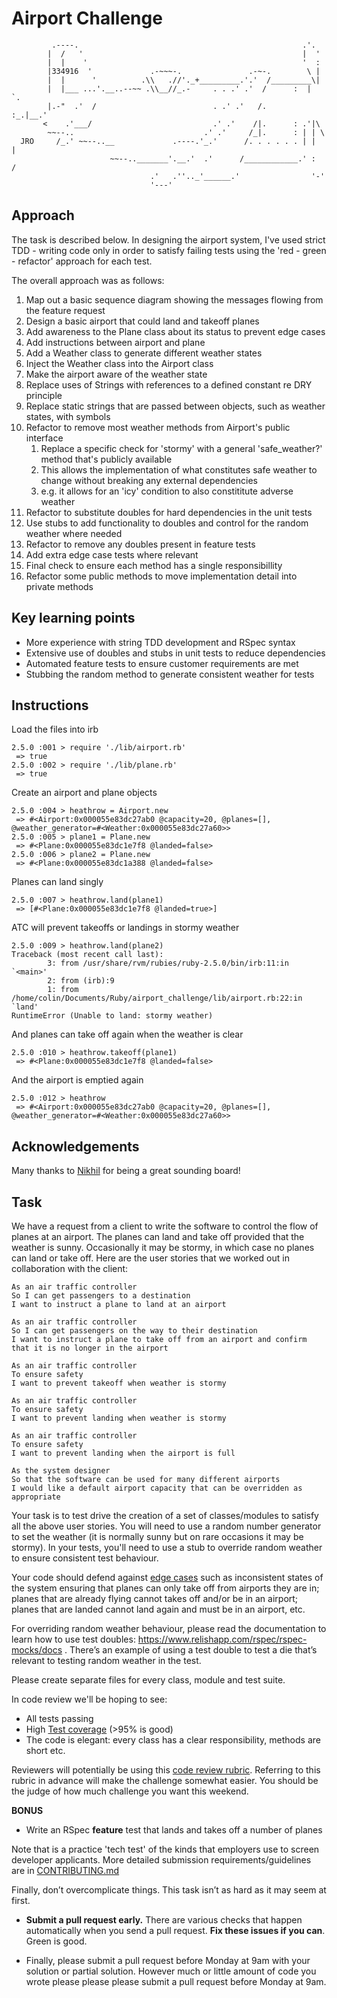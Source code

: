 Airport Challenge
=================

```
         .----.                                                  .'.
        |  /   '                                                 |  '
        |  |    '                                                '  :
        |334916  '             .-~~~-.               .-~-.        \ |
        |  |      '          .\\   .//'._+_________.'.'  /_________\|
        |  |___ ...'.__..--~~ .\\__//_.-     . . .' .'  /      :  |  `.
        |.-"  .'  /                          . .' .'   /.      :_.|__.'
       <    .'___/                           .' .'    /|.      : .'|\
        ~~--..                             .' .'     /_|.      : | | \
  JRO     /_.' ~~--..__             .----.'_.'      /. . . . . . | |  |
                      ~~--.._______'.__.'  .'      /____________.' :  /
                               .'   .''.._'______.'                '-'
                               '---'

```

Approach
-------

The task is described below. In designing the airport system, I've used strict TDD - writing code only in order to
satisfy failing tests using the 'red - green - refactor' approach for each test. 

The overall approach was as follows:
1. Map out a basic sequence diagram showing the messages flowing from the feature request
1. Design a basic airport that could land and takeoff planes
1. Add awareness to the Plane class about its status to prevent edge cases
1. Add instructions between airport and plane
1. Add a Weather class to generate different weather states
1. Inject the Weather class into the Airport class
1. Make the airport aware of the weather state
1. Replace uses of Strings with references to a defined constant re DRY principle
1. Replace static strings that are passed between objects, such as weather states, with symbols
1. Refactor to remove most weather methods from Airport's public interface
    1. Replace a specific check for 'stormy' with a general 'safe_weather?' method that's publicly available
    1. This allows the implementation of what constitutes safe weather to change without breaking any external dependencies
    1. e.g. it allows for an 'icy' condition to also constititute adverse weather
1. Refactor to substitute doubles for hard dependencies in the unit tests
1. Use stubs to add functionality to doubles and control for the random weather where needed
1. Refactor to remove any doubles present in feature tests
1. Add extra edge case tests where relevant
1. Final check to ensure each method has a single responsibillity
1. Refactor some public methods to move implementation detail into private methods

Key learning points
-------------------

- More experience with string TDD development and RSpec syntax
- Extensive use of doubles and stubs in unit tests to reduce dependencies
- Automated feature tests to ensure customer requirements are met
- Stubbing the random method to generate consistent weather for tests

Instructions
------------
Load the files into irb
```
2.5.0 :001 > require './lib/airport.rb'
 => true 
2.5.0 :002 > require './lib/plane.rb'
 => true 
```
Create an airport and plane objects
```
2.5.0 :004 > heathrow = Airport.new
 => #<Airport:0x000055e83dc27ab0 @capacity=20, @planes=[], @weather_generator=#<Weather:0x000055e83dc27a60>> 
2.5.0 :005 > plane1 = Plane.new
 => #<Plane:0x000055e83dc1e7f8 @landed=false> 
2.5.0 :006 > plane2 = Plane.new
 => #<Plane:0x000055e83dc1a388 @landed=false> 
```
Planes can land singly
```
2.5.0 :007 > heathrow.land(plane1)
 => [#<Plane:0x000055e83dc1e7f8 @landed=true>] 
```
ATC will prevent takeoffs or landings in stormy weather
```
2.5.0 :009 > heathrow.land(plane2)
Traceback (most recent call last):
        3: from /usr/share/rvm/rubies/ruby-2.5.0/bin/irb:11:in `<main>'
        2: from (irb):9
        1: from /home/colin/Documents/Ruby/airport_challenge/lib/airport.rb:22:in `land'
RuntimeError (Unable to land: stormy weather)
```
And planes can take off again when the weather is clear
```
2.5.0 :010 > heathrow.takeoff(plane1)
 => #<Plane:0x000055e83dc1e7f8 @landed=false> 
```
And the airport is emptied again
```
2.5.0 :012 > heathrow
 => #<Airport:0x000055e83dc27ab0 @capacity=20, @planes=[], @weather_generator=#<Weather:0x000055e83dc27a60>> 
```

Acknowledgements
----------------

Many thanks to [Nikhil](https://github.com/nkhil) for being a great sounding board!

Task
-----

We have a request from a client to write the software to control the flow of planes at an airport. The planes can land and take off provided that the weather is sunny. Occasionally it may be stormy, in which case no planes can land or take off.  Here are the user stories that we worked out in collaboration with the client:

```
As an air traffic controller
So I can get passengers to a destination
I want to instruct a plane to land at an airport

As an air traffic controller
So I can get passengers on the way to their destination
I want to instruct a plane to take off from an airport and confirm that it is no longer in the airport

As an air traffic controller
To ensure safety
I want to prevent takeoff when weather is stormy

As an air traffic controller
To ensure safety
I want to prevent landing when weather is stormy

As an air traffic controller
To ensure safety
I want to prevent landing when the airport is full

As the system designer
So that the software can be used for many different airports
I would like a default airport capacity that can be overridden as appropriate
```

Your task is to test drive the creation of a set of classes/modules to satisfy all the above user stories. You will need to use a random number generator to set the weather (it is normally sunny but on rare occasions it may be stormy). In your tests, you'll need to use a stub to override random weather to ensure consistent test behaviour.

Your code should defend against [edge cases](http://programmers.stackexchange.com/questions/125587/what-are-the-difference-between-an-edge-case-a-corner-case-a-base-case-and-a-b) such as inconsistent states of the system ensuring that planes can only take off from airports they are in; planes that are already flying cannot takes off and/or be in an airport; planes that are landed cannot land again and must be in an airport, etc.

For overriding random weather behaviour, please read the documentation to learn how to use test doubles: https://www.relishapp.com/rspec/rspec-mocks/docs . There’s an example of using a test double to test a die that’s relevant to testing random weather in the test.

Please create separate files for every class, module and test suite.

In code review we'll be hoping to see:

* All tests passing
* High [Test coverage](https://github.com/makersacademy/course/blob/master/pills/test_coverage.md) (>95% is good)
* The code is elegant: every class has a clear responsibility, methods are short etc.

Reviewers will potentially be using this [code review rubric](docs/review.md).  Referring to this rubric in advance will make the challenge somewhat easier.  You should be the judge of how much challenge you want this weekend.

**BONUS**

* Write an RSpec **feature** test that lands and takes off a number of planes

Note that is a practice 'tech test' of the kinds that employers use to screen developer applicants.  More detailed submission requirements/guidelines are in [CONTRIBUTING.md](CONTRIBUTING.md)

Finally, don’t overcomplicate things. This task isn’t as hard as it may seem at first.

* **Submit a pull request early.**  There are various checks that happen automatically when you send a pull request.  **Fix these issues if you can**.  Green is good.

* Finally, please submit a pull request before Monday at 9am with your solution or partial solution.  However much or little amount of code you wrote please please please submit a pull request before Monday at 9am.

